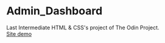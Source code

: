 # Admin_Dashboard
Last Intermediate HTML & CSS's project of The Odin Project. <br>
<a href="https://wender13.github.io/Admin_Dashboard/" target="_blank">Site demo</a>
